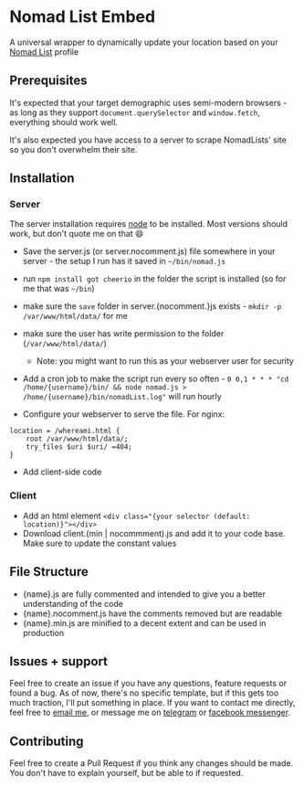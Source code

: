 # Nomad List Embed

A universal wrapper to dynamically update your location based on your [Nomad List](https://nomadlist.com) profile

## Prerequisites

It's expected that your target demographic uses semi-modern browsers - as long as they support `document.querySelector` and `window.fetch`, everything should work well.

It's also expected you have access to a server to scrape NomadLists' site so you don't overwhelm their site.

## Installation

### Server

The server installation requires [node](https://nodejs.org) to be installed. Most versions should work, but don't quote me on that :smile:

- Save the server.js (or server.nocomment.js) file somewhere in your server - the setup I run has it saved in `~/bin/nomad.js`

- run `npm install got cheerio` in the folder the script is installed (so for me that was `~/bin`)

- make sure the `save` folder in server.{nocomment.}js exists - `mkdir -p /var/www/html/data/` for me

- make sure the user has write permission to the folder (`/var/www/html/data/`)
  - Note: you might want to run this as your webserver user for security

- Add a cron job to make the script run every so often - `0 0,1 * * * "cd /home/{username}/bin/ && node nomad.js > /home/{username}/bin/nomadList.log"` will run hourly

- Configure your webserver to serve the file. For nginx:

``` nginx
location = /whereami.html {
    root /var/www/html/data/;
    try_files $uri $uri/ =404;
}
```

- Add client-side code

### Client

- Add an html element `<div class="{your selector (default: location)}"></div>`
- Download client.(min | nocommment).js and add it to your code base. Make sure to update the constant values

## File Structure
- {name}.js are fully commented and intended to give you a better understanding of the code
- {name}.nocomment.js have the comments removed but are readable
- {name}.min.js are minified to a decent extent and can be used in production

## Issues + support

Feel free to create an issue if you have any questions, feature requests or found a bug. As of now, there's no specific template, but if this gets too much traction, I'll put something in place. If you want to contact me directly, feel free to [email me](mailto:me@vikaspotluri.ml), or message me on [telegram](https://t.me/vikaspotluri123) or [facebook messenger](https://m.me/vikaspotluri).

## Contributing

Feel free to create a Pull Request if you think any changes should be made. You don't have to explain yourself, but be able to if requested.